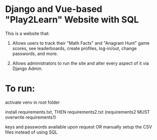 # Django and Vue-based "Play2Learn" Website with SQL 

This is a website that: 

1. Allows users to track their "Math Facts" and "Anagram Hunt" game scores, see leaderboards, create profiles, log-in/out, change passwords, and more.

2. Allows administrators to run the site and alter every aspect of it via Django Admin.


# To run:

activate venv in root folder

install requirements.txt, THEN requirements2.txt (requirements2 MUST overwrite requirements1)

keys and passwords available upon request OR manually setup the CSV files instead of using SQL
